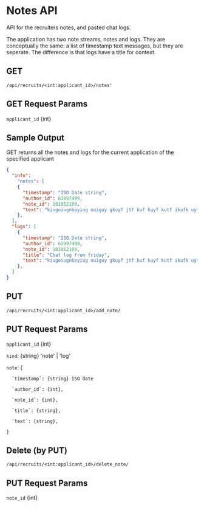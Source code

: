 # Notes API

API for the recruiters notes, and pasted chat logs.

The application has two note streams, notes and logs. They are conceptually the same: a list of timestamp text messages, but they are seperate.
The difference is that logs have a title for context.

## GET

`/api/recruits/<int:applicant_id>/notes'`

## GET Request Params

`applicant_id` {int}

## Sample Output

GET returns all the notes and logs for the current application of the specified applicant

```json
{
  "info":
    "notes": [
    {
      "timestamp": "ISO Date string",
      "author_id": 61097499,
      "note_id": 101052109,
      "text": "kiugoiugnboyiug ouiguy gkuyf jtf kuf kuyf kutf ikufk uyfku fkj iy gkuyg iuy guy kuy uky kuyg kuy iuy",
    },
  ],
  "logs": [
    {
      "timestamp": "ISO Date string",
      "author_id": 61097499,
      "note_id": 101052109,
      "title": "Chat log from friday",
      "text": "kiugoiugnboyiug ouiguy gkuyf jtf kuf kuyf kutf ikufk uyfku fkj iy gkuyg iuy guy kuy uky kuyg kuy iuy",
    },
  ]
}
```

## PUT

`/api/recruits/<int:applicant_id>/add_note/`

## PUT Request Params

`applicant_id` {int}

`kind`: {string} 'note' | 'log'

`note`: {

      `timestamp`: {string} ISO date

      `author_id`: {int},

      `note_id`: {int},

      `title`: {string},

      `text`: {string},

    }

## Delete (by PUT)

`/api/recruits/<int:applicant_id>/delete_note/`

## PUT Request Params

`note_id` {int}

